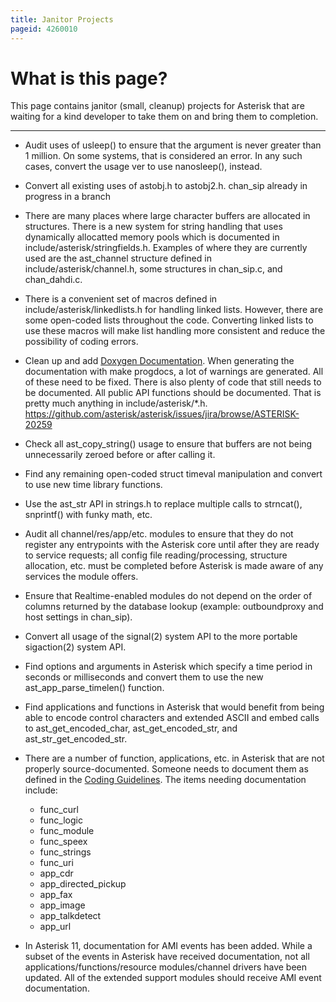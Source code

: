 ```yaml
---
title: Janitor Projects
pageid: 4260010
---
```


What is this page?
==================


This page contains janitor (small, cleanup) projects for Asterisk that are waiting for a kind developer to take them on and bring them to completion.




---


* Audit uses of usleep() to ensure that the argument is never greater than 1 million. On some systems, that is considered an error. In any such cases, convert the usage ver to use nanosleep(), instead.


* Convert all existing uses of astobj.h to astobj2.h. chan_sip already in progress in a branch


* There are many places where large character buffers are allocated in structures. There is a new system for string handling that uses dynamically allocatted memory pools which is documented in include/asterisk/stringfields.h. Examples of where they are currently used are the ast_channel structure defined in include/asterisk/channel.h, some structures in chan_sip.c, and chan_dahdi.c.


* There is a convenient set of macros defined in include/asterisk/linkedlists.h for handling linked lists. However, there are some open-coded lists throughout the code. Converting linked lists to use these macros will make list handling more consistent and reduce the possibility of coding errors.


* Clean up and add [Doxygen Documentation](http://www.asterisk.org/doxygen/trunk/index.html). When generating the documentation with make progdocs, a lot of warnings are generated. All of these need to be fixed. There is also plenty of code that still needs to be documented. All public API functions should be documented. That is pretty much anything in include/asterisk/*.h. <https://github.com/asterisk/asterisk/issues/jira/browse/ASTERISK-20259>


* Check all ast_copy_string() usage to ensure that buffers are not being unnecessarily zeroed before or after calling it.


* Find any remaining open-coded struct timeval manipulation and convert to use new time library functions.


* Use the ast_str API in strings.h to replace multiple calls to strncat(), snprintf() with funky math, etc.


* Audit all channel/res/app/etc. modules to ensure that they do not register any entrypoints with the Asterisk core until after they are ready to service requests; all config file reading/processing, structure allocation, etc. must be completed before Asterisk is made aware of any services the module offers.


* Ensure that Realtime-enabled modules do not depend on the order of columns returned by the database lookup (example: outboundproxy and host settings in chan_sip).


* Convert all usage of the signal(2) system API to the more portable sigaction(2) system API.


* Find options and arguments in Asterisk which specify a time period in seconds or milliseconds and convert them to use the new ast_app_parse_timelen() function.


* Find applications and functions in Asterisk that would benefit from being able to encode control characters and extended ASCII and embed calls to ast_get_encoded_char, ast_get_encoded_str, and ast_str_get_encoded_str.


* There are a number of function, applications, etc. in Asterisk that are not properly source-documented. Someone needs to document them as defined in the [Coding Guidelines](/Development/Policies-and-Procedures/Coding-Guidelines). The items needing documentation include:
	+ func_curl
	+ func_logic
	+ func_module
	+ func_speex
	+ func_strings
	+ func_uri
	+ app_cdr
	+ app_directed_pickup
	+ app_fax
	+ app_image
	+ app_talkdetect
	+ app_url


* In Asterisk 11, documentation for AMI events has been added. While a subset of the events in Asterisk have received documentation, not all applications/functions/resource modules/channel drivers have been updated. All of the extended support modules should receive AMI event documentation.


